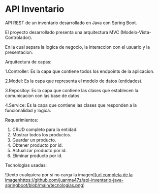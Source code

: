 # API Inventario
API REST de un inventario desarrollado en Java con Spring Boot.

El proyecto desarrollado presenta una arquitectura MVC (Modelo-Vista-Controlador).

En la cual separa la logica de negocio, la interaccion con el usuario y la presentacion.

Arquitectura de capas:

1.Controller: Es la capa que contiene todos los endpoints de la aplicacion.

2.Model: Es la capa que representa el modelo de datos (entidades).

3.Repositoy: Es la capa que contiene las clases que establecen la comunicacion con las base de datos.

4.Service: Es la capa que contiene las clases que responden a la funcionalidad y logica.

Requerimientos:

1. CRUD completo para la entidad.
2. Mostrar todos los productos.
3. Guardar un producto.
4. Obtener producto por id.
5. Actualizar producto por id.
6. Eliminar producto por id.

Tecnologias usadas:

![texto cualquiera por si no carga la imagen]([url completa de la imagen](https://github.com/juanma47z/api-inventario-java-springboot/blob/main/tecnologias.png)https://github.com/juanma47z/api-inventario-java-springboot/blob/main/tecnologias.png)






 
